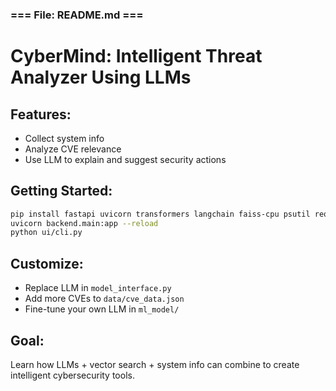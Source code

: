 ### === File: README.md ===
# CyberMind: Intelligent Threat Analyzer Using LLMs

## Features:
- Collect system info
- Analyze CVE relevance
- Use LLM to explain and suggest security actions

## Getting Started:
```bash
pip install fastapi uvicorn transformers langchain faiss-cpu psutil requests
uvicorn backend.main:app --reload
python ui/cli.py
```

## Customize:
- Replace LLM in `model_interface.py`
- Add more CVEs to `data/cve_data.json`
- Fine-tune your own LLM in `ml_model/`

## Goal:
Learn how LLMs + vector search + system info can combine to create intelligent cybersecurity tools.
